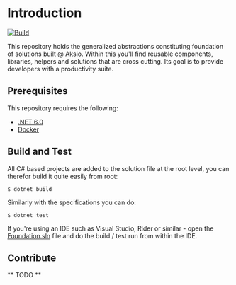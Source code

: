 # Introduction

[![Build](https://github.com/aksio-system/Foundation/actions/workflows/build.yml/badge.svg)](https://github.com/aksio-system/Foundation/actions/workflows/build.yml)

This repository holds the generalized abstractions constituting foundation of solutions built @ Aksio.
Within this you'll find reusable components, libraries, helpers and solutions that are
cross cutting. Its goal is to provide developers with a productivity suite.

## Prerequisites

This repository requires the following:

- [.NET 6.0](https://dotnet.microsoft.com/download/dotnet/6.0)
- [Docker](https://docs.docker.com/get-docker/)

## Build and Test

All C# based projects are added to the solution file at the root level, you can therefor
build it quite easily from root:

```shell
$ dotnet build
```

Similarly with the specifications you can do:

```shell
$ dotnet test
```

If you're using an IDE such as Visual Studio, Rider or similar - open the [Foundation.sln](./Foundation.sln)
file and do the build / test run from within the IDE.

## Contribute

** TODO **
